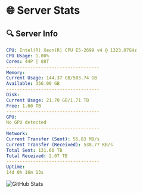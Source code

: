 # 🌐 Server Stats
## 🔍 Server Info
```yaml
CPU: Intel(R) Xeon(R) CPU E5-2699 v4 @ 1323.07GHz
CPU Usage: 1.00%
Cores: 44P | 88T
-----------------------------------
Memory:
Current Usage: 144.37 GB/503.74 GB
Available: 356.00 GB
-----------------------------------
Disk:
Current Usage: 21.70 GB/1.71 TB
Free: 1.60 TB
-----------------------------------
GPU:
No GPU detected
-----------------------------------
Network:
Current Transfer (Sent): 55.83 MB/s
Current Transfer (Received): 538.77 KB/s
Total Sent: 131.60 TB
Total Received: 2.07 TB
-----------------------------------
Uptime:
14d 0h 16m 13s
```
![GitHub Stats](https://img.shields.io/badge/Updated-2025-02-21_22:59:31-blue)
